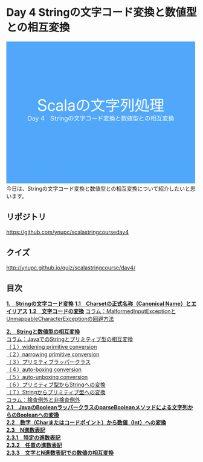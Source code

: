 <h1>Day 4 Stringの文字コード変換と数値型との相互変換</h1>
<img src="image/string_course.001.jpeg" width="500px"><br>
今日は、Stringの文字コード変換と数値型との相互変換について紹介したいと思います。  

<h2>リポジトリ</h2>
<a href="https://github.com/ynupc/scalastringcourseday4" target="_blank">https://github.com/ynupc/scalastringcourseday4</a>  

<h2>クイズ</h2>
<a href="http://ynupc.github.io/quiz/scalastringcourse/day4/" target="_blank">http://ynupc.github.io/quiz/scalastringcourse/day4/</a>  

<h2>目次</h2>
<strong><a href="doc/charset.md#1stringの文字コード変換">1.　Stringの文字コード変換</a></strong>  
<strong><a href="doc/charset.md#11charsetの正式名称canonical-nameとエイリアス">1.1　Charsetの正式名称（Canonical Name）とエイリアス</a></strong>  
<strong><a href="doc/charset.md#12文字コードの変換">1.2　文字コードの変換</a></strong>  
<a href="doc/charset.md#コラムmalformedinputexceptionとunmappablecharacterexceptionの回避方法">コラム：MalformedInputExceptionとUnmappableCharacterExceptionの回避方法</a> 

<strong><a href="doc/numerical.md#2stringと数値型の相互変換">2.　Stringと数値型の相互変換</a></strong>  
<a href="doc/numerical.md#コラムjavaでのstringとプリミティブ型の相互変換">コラム：JavaでのStringとプリミティブ型の相互変換</a>  
<a href="doc/numerical.md#１widening-primitive-conversion">（１）widening primitive conversion</a>  
<a href="doc/numerical.md#２narrowing-primitive-conversion">（２）narrowing primitive conversion</a>  
<a href="doc/numerical.md#３プリミティブラッパークラス">（３）プリミティブラッパークラス</a>  
<a href="doc/numerical.md#４auto-boxing-conversion">（４）auto-boxing conversion</a>  
<a href="doc/numerical.md#５auto-unboxing-conversion">（５）auto-unboxing conversion</a>  
<a href="doc/numerical.md#６プリミティブ型からstringへの変換">（６）プリミティブ型からStringへの変換</a>  
<a href="doc/numerical.md#７stringからプリミティブ型への変換">（７）Stringからプリミティブ型への変換</a>  
<a href="doc/numerical.md#コラム検査例外と非検査例外">コラム：検査例外と非検査例外</a>  
<strong><a href="doc/numerical.md#21javaのbooleanラッパークラスのparsebooleanメソッドによる文字列からのbooleanへの変換">2.1　JavaのBooleanラッパークラスのparseBooleanメソッドによる文字列からのBooleanへの変換</a></strong>  
<strong><a href="doc/numerical.md#22数字charまたはコードポイントから数値intへの変換">2.2　数字（Charまたはコードポイント）から数値（Int）への変換</a></strong>  
<strong><a href="doc/numerical.md#23n進数表記">2.3　N進数表記</a></strong>  
<strong><a href="doc/numerical.md#231特定の進数表記">2.3.1　特定の進数表記</a></strong>  
<strong><a href="doc/numerical.md#232任意の進数表記">2.3.2　任意の進数表記</a></strong>  
<strong><a href="doc/numerical.md#233文字とn進数表記での数値の相互変換">2.3.3　文字とN進数表記での数値の相互変換</a></strong>  
